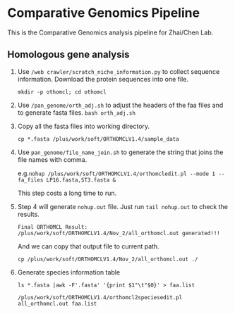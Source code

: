 # Comparative Genomics Pipeline
 
This is the Comparative Genomics analysis pipeline for Zhai/Chen Lab.

## Homologous gene analysis

1. Use `/web crawler/scratch_niche_information.py` to collect sequence information.
Download the protein sequences into one file.

	`mkdir -p othomcl; cd othomcl`
2. Use `/pan_genome/orth_adj.sh` to adjust the headers of the faa files and to generate fasta files.
	`bash orth_adj.sh`

3. Copy all the fasta files into working directory.

	`cp *.fasta /plus/work/soft/ORTHOMCLV1.4/sample_data`
4. Use `pan_genome/file_name_join.sh` to generate the string that joins the file names with comma. 
	
	e.g.`nohup /plus/work/soft/ORTHOMCLV1.4/orthomcledit.pl --mode 1 --fa_files LP16.fasta,ST3.fasta &`
	
	This step costs a long time to run.

5. Step 4 will generate `nohup.out` file. Just run `tail nohup.out` to check the results.

	`Final ORTHOMCL Result: /plus/work/soft/ORTHOMCLV1.4/Nov_2/all_orthomcl.out generated!!!`

	And we can copy that output file to current path.

	`cp /plus/work/soft/ORTHOMCLV1.4/Nov_2/all_orthomcl.out ./`

6. Generate species information table

	`ls *.fasta |awk -F'.fasta' '{print $1"\t"$0}' > faa.list`

	`/plus/work/soft/ORTHOMCLV1.4/orthomcl2speciesedit.pl all_orthomcl.out faa.list`







